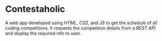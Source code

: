 # Contestaholic
A web app developed using *HTML*, *CSS*, and *JS* to get the schedule of all coding competitions.
It requests the competition details from a *REST API* and display the required info to user.